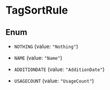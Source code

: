 

# TagSortRule

## Enum


* `NOTHING` (value: `"Nothing"`)

* `NAME` (value: `"Name"`)

* `ADDITIONDATE` (value: `"AdditionDate"`)

* `USAGECOUNT` (value: `"UsageCount"`)



